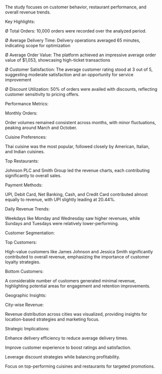 The study focuses on customer behavior, restaurant performance, and overall revenue trends.



Key Highlights:

Ø  Total Orders: 10,000 orders were recorded over the analyzed period.

Ø  Average Delivery Time: Delivery operations averaged 65 minutes, indicating scope for optimization

Ø  Average Order Value: The platform achieved an impressive average order value of $1,053, showcasing high-ticket transactions

Ø  Customer Satisfaction: The average customer rating stood at 3 out of 5, suggesting moderate satisfaction and an opportunity for service improvement

Ø  Discount Utilization: 50% of orders were availed with discounts, reflecting customer sensitivity to pricing offers.



Performance Metrics:

Monthly Orders:

Order volumes remained consistent across months, with minor fluctuations, peaking around March and October.

Cuisine Preferences:

Thai cuisine was the most popular, followed closely by American, Italian, and Indian cuisines.

Top Restaurants:

Johnson PLC and Smith Group led the revenue charts, each contributing significantly to overall sales.

Payment Methods: 

UPI, Debit Card, Net Banking, Cash, and Credit Card contributed almost equally to revenue, with UPI slightly leading at 20.44%.

Daily Revenue Trends: 

Weekdays like Monday and Wednesday saw higher revenues, while Sundays and Tuesdays were relatively lower-performing.

Customer Segmentation:

Top Customers: 

High-value customers like James Johnson and Jessica Smith significantly contributed to overall revenue, emphasizing the importance of customer loyalty strategies.

Bottom Customers: 

A considerable number of customers generated minimal revenue, highlighting potential areas for engagement and retention improvements.

Geographic Insights:

City-wise Revenue:

Revenue distribution across cities was visualized, providing insights for location-based strategies and marketing focus.

Strategic Implications:

Enhance delivery efficiency to reduce average delivery times.

Improve customer experience to boost ratings and satisfaction.

Leverage discount strategies while balancing profitability.

Focus on top-performing cuisines and restaurants for targeted promotions.
